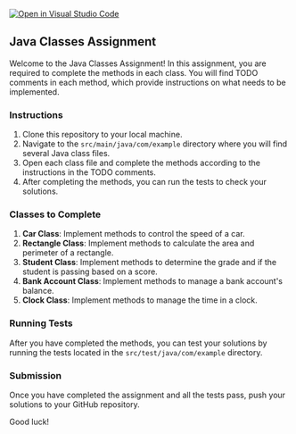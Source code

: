 [![Open in Visual Studio Code](https://classroom.github.com/assets/open-in-vscode-718a45dd9cf7e7f842a935f5ebbe5719a5e09af4491e668f4dbf3b35d5cca122.svg)](https://classroom.github.com/online_ide?assignment_repo_id=11977458&assignment_repo_type=AssignmentRepo)
## Java Classes Assignment

Welcome to the Java Classes Assignment! In this assignment, you are required to complete the methods in each class. You will find TODO comments in each method, which provide instructions on what needs to be implemented.

### Instructions

1. Clone this repository to your local machine.
2. Navigate to the `src/main/java/com/example` directory where you will find several Java class files.
3. Open each class file and complete the methods according to the instructions in the TODO comments.
4. After completing the methods, you can run the tests to check your solutions.

### Classes to Complete

1. **Car Class**: Implement methods to control the speed of a car.
2. **Rectangle Class**: Implement methods to calculate the area and perimeter of a rectangle.
3. **Student Class**: Implement methods to determine the grade and if the student is passing based on a score.
4. **Bank Account Class**: Implement methods to manage a bank account's balance.
5. **Clock Class**: Implement methods to manage the time in a clock.

### Running Tests

After you have completed the methods, you can test your solutions by running the tests located in the `src/test/java/com/example` directory.

### Submission

Once you have completed the assignment and all the tests pass, push your solutions to your GitHub repository.

Good luck!
